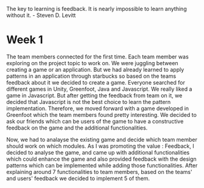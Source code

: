 The key to learning is feedback. It is nearly impossible to learn anything without it. - Steven D. Levitt

# Week 1

The team members connected for the first time. Each team member was exploring on the project topic to work on. We were juggling between creating a game or an application. But we had already learned to apply patterns in an application through starbucks so based on the teams feedback about it we decided to create a game. Everyone searched for different games in Unity, Greenfoot, Java and Javascript. We really liked a game in Javascript. But after getting the feedback from team on it, we decided that  Javascript is not the best choice to learn the pattern implementation. Therefore, we moved forward with a game developed in Greenfoot which the team members found pretty interesting. We decided to ask our friends which can be users of the game to have a constructive feedback on the game and the additional functionalities.

Now, we had to analayse the existing game and decide which team member should work on which modules. As I was promoting the value : Feedback, I decided to analyse the game, and came up with additional functionalities which could enhance the game and also provided feedback with the design patterns which can be implemented while adding those functionalities. After explaining around 7 functionalities to team members, based on the teams' and users' feedback we decided to implement 5 of them.